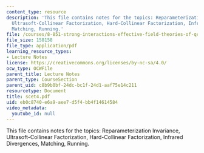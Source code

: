 ```yaml
---
content_type: resource
description: 'This file contains notes for the topics: Reparameterization Invariance,
  Ultrasoft-Collinear Factorization, Hard-Collinear Factorization, Infrared Divergences,
  Matching, Running.'
file: /courses/8-851-strong-interactions-effective-field-theories-of-qcd-spring-2006/eb0c8740e6a9aee7d5f4bb4f14614584_scet4.pdf
file_size: 158158
file_type: application/pdf
learning_resource_types:
- Lecture Notes
license: https://creativecommons.org/licenses/by-nc-sa/4.0/
ocw_type: OCWFile
parent_title: Lecture Notes
parent_type: CourseSection
parent_uid: c8b9b0bf-24dc-bc1f-24d1-aaf75e14c211
resourcetype: Document
title: scet4.pdf
uid: eb0c8740-e6a9-aee7-d5f4-bb4f14614584
video_metadata:
  youtube_id: null
---
```

This file contains notes for the topics: Reparameterization Invariance, Ultrasoft-Collinear Factorization, Hard-Collinear Factorization, Infrared Divergences, Matching, Running.
